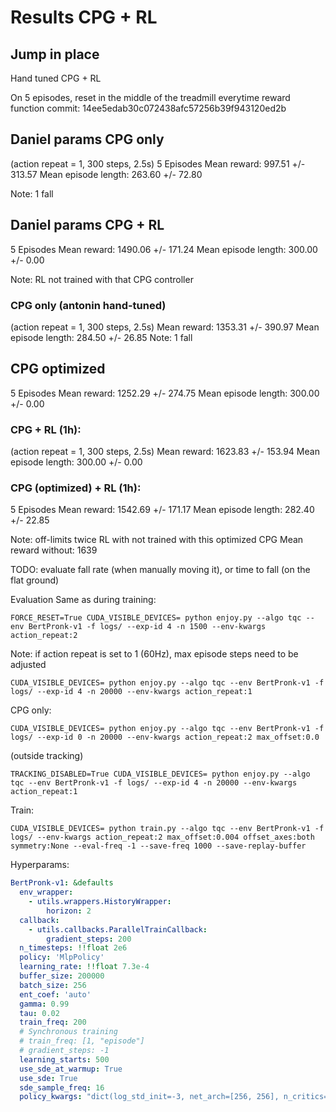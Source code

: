# Results CPG + RL


## Jump in place

Hand tuned CPG + RL

On 5 episodes, reset in the middle of the treadmill everytime
reward function commit: 14ee5edab30c072438afc57256b39f943120ed2b

## Daniel params CPG only
(action repeat = 1, 300 steps, 2.5s)
5 Episodes
Mean reward: 997.51 +/- 313.57
Mean episode length: 263.60 +/- 72.80

Note: 1 fall


## Daniel params CPG + RL
5 Episodes
Mean reward: 1490.06 +/- 171.24
Mean episode length: 300.00 +/- 0.00

Note: RL not trained with that CPG controller

### CPG only (antonin hand-tuned)

(action repeat = 1, 300 steps, 2.5s)
Mean reward: 1353.31 +/- 390.97
Mean episode length: 284.50 +/- 26.85
Note: 1 fall

## CPG optimized
5 Episodes
Mean reward: 1252.29 +/- 274.75
Mean episode length: 300.00 +/- 0.00


### CPG + RL (1h):

(action repeat = 1, 300 steps, 2.5s)
Mean reward: 1623.83 +/- 153.94
Mean episode length: 300.00 +/- 0.00

### CPG (optimized) + RL (1h):

5 Episodes
Mean reward: 1542.69 +/- 171.17
Mean episode length: 282.40 +/- 22.85

Note: off-limits twice
RL with not trained with this optimized CPG
Mean reward without: 1639


TODO: evaluate fall rate (when manually moving it), or time to fall (on the flat ground)

Evaluation
Same as during training:
```
FORCE_RESET=True CUDA_VISIBLE_DEVICES= python enjoy.py --algo tqc --env BertPronk-v1 -f logs/ --exp-id 4 -n 1500 --env-kwargs action_repeat:2
```


Note: if action repeat is set to 1 (60Hz), max episode steps need to be adjusted
```
CUDA_VISIBLE_DEVICES= python enjoy.py --algo tqc --env BertPronk-v1 -f logs/ --exp-id 4 -n 20000 --env-kwargs action_repeat:1
```

CPG only:
```
CUDA_VISIBLE_DEVICES= python enjoy.py --algo tqc --env BertPronk-v1 -f logs/ --exp-id 0 -n 20000 --env-kwargs action_repeat:2 max_offset:0.0
```

(outside tracking)
```
TRACKING_DISABLED=True CUDA_VISIBLE_DEVICES= python enjoy.py --algo tqc --env BertPronk-v1 -f logs/ --exp-id 4 -n 20000 --env-kwargs action_repeat:1
```

Train:
```
CUDA_VISIBLE_DEVICES= python train.py --algo tqc --env BertPronk-v1 -f logs/ --env-kwargs action_repeat:2 max_offset:0.004 offset_axes:both symmetry:None --eval-freq -1 --save-freq 1000 --save-replay-buffer
```

Hyperparams:
```yaml
BertPronk-v1: &defaults
  env_wrapper:
    - utils.wrappers.HistoryWrapper:
        horizon: 2
  callback:
    - utils.callbacks.ParallelTrainCallback:
        gradient_steps: 200
  n_timesteps: !!float 2e6
  policy: 'MlpPolicy'
  learning_rate: !!float 7.3e-4
  buffer_size: 200000
  batch_size: 256
  ent_coef: 'auto'
  gamma: 0.99
  tau: 0.02
  train_freq: 200
  # Synchronous training
  # train_freq: [1, "episode"]
  # gradient_steps: -1
  learning_starts: 500
  use_sde_at_warmup: True
  use_sde: True
  sde_sample_freq: 16
  policy_kwargs: "dict(log_std_init=-3, net_arch=[256, 256], n_critics=2, use_expln=True)"

```
